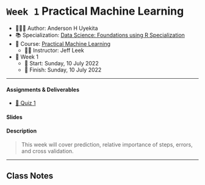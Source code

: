 `Week 1` Practical Machine Learning
================

-   👨🏻‍💻 Author: Anderson H Uyekita
-   📚 Specialization: <a
    href="https://www.coursera.org/specializations/data-science-foundations-r"
    target="_blank" rel="noopener">Data Science: Foundations using R
    Specialization</a>
-   📖 Course:
    <a href="https://www.coursera.org/learn/practical-machine-learning"
    target="_blank" rel="noopener">Practical Machine Learning</a>
    -   🧑‍🏫 Instructor: Jeff Leek
-   📆 Week 1
    -   🚦 Start: Sunday, 10 July 2022
    -   🏁 Finish: Sunday, 10 July 2022

------------------------------------------------------------------------

#### Assignments & Deliverables

-   [📝 Quiz 1](./quiz-1_practical-machine-learning.md)

#### Slides

#### Description

> This week will cover prediction, relative importance of steps, errors,
> and cross validation.

------------------------------------------------------------------------

## Class Notes

